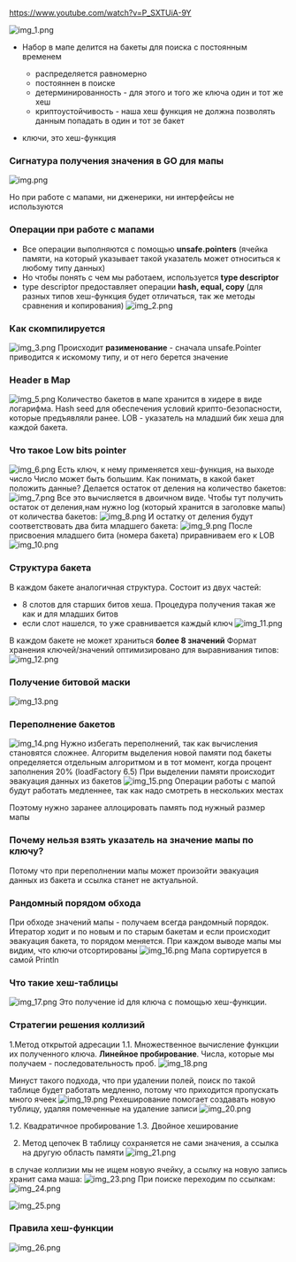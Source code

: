 https://www.youtube.com/watch?v=P_SXTUiA-9Y

![img_1.png](img_1.png)
- Набор в мапе делится на бакеты для поиска с постоянным временем
    - распределяется равномерно
    - постояннен в поиске
    - детерминированность - для этого и того же ключа один и тот же хеш
    - криптоустойчивость - наша хеш функция не должна позволять данным попадать в один и тот зе бакет

- ключи, это хеш-функция

### Сигнатура получения значения в GO для мапы
![img.png](img.png)

Но при работе с мапами, ни дженерики, ни интерфейсы не используются

### Операции при работе с мапами
- Все операции выполняются с помощью **unsafe.pointers** (ячейка памяти, на который указывает такой указатель может относиться к любому типу данных)
- Но чтобы понять с чем мы работаем, используется **type descriptor**
- type descriptor предоставляет операции **hash, equal, copy** (для разных типов хеш-функция будет отличаться, так же методы сравнения и копирования)
![img_2.png](img_2.png)
  
### Как скомпилируется
![img_3.png](img_3.png)
Происходит **разименование** - сначала unsafe.Pointer приводится к искомому типу, и от него берется значение

### Header в Map
![img_5.png](img_5.png)
Количество бакетов в мапе хранится в хидере в виде логарифма. 
Hash seed для обеспечения условий крипто-безопасности, которые предъявляли ранее. 
LOB - указатель на младший бик хеша для каждой бакета.

### Что такое Low bits pointer 
![img_6.png](img_6.png)
Есть ключ, к нему применяется хеш-функция, на выходе число
Число может быть большим. 
Как понимать, в какой бакет положить данные? Делается остаток от деления на количество бакетов: 
![img_7.png](img_7.png)
Все это вычисляется в двоичном виде. Чтобы тут получить остаток от деления,нам нужно log (который хранится в заголовке мапы) от количества бакетов: 
![img_8.png](img_8.png)
И остатку от деления будут соответствовать два бита младшего бакета:
![img_9.png](img_9.png)
После присвоения младшего бита (номера бакета) приравниваем его к LOB
![img_10.png](img_10.png)

### Структура бакета
В каждом бакете аналогичная структура. Состоит из двух частей:
- 8 слотов для старших битов хеша. Процедура получения такая же как и для младших битов
- если слот нашелся, то уже сравнивается каждый ключ
![img_11.png](img_11.png)

В каждом бакете не может храниться **более 8 значений**
Формат хранения ключей/значений оптимизировано для выравнивания типов: 
![img_12.png](img_12.png)

### Получение битовой маски
![img_13.png](img_13.png)


### Переполнение бакетов
![img_14.png](img_14.png)
Нужно избегать переполнений, так как вычисления становятся сложнее. 
Алгоритм выделения новой памяти под бакеты определяется отдельным алгоритмом и в тот момент, когда процент заполнения 20% (loadFactory 6.5)
При выделении памяти происходит эвакуация данных из бакетов
![img_15.png](img_15.png)
Операции работы с мапой будут работать медленнее, так как надо смотреть в нескольких местах

Поэтому нужно заранее аллоцировать память под нужный размер мапы


### Почему нельзя взять указатель на значение мапы по ключу?
Потому что при переполнении мапы может произойти эвакуация данных из бакета и ссылка станет не актуальной. 


### Рандомный порядом обхода
При обходе значений мапы - получаем всегда рандомный порядок. 
Итератор ходит и по новым и по старым бакетам и если происходит эвакуация бакета, то порядом меняется. 
При каждом выводе мапы мы видим, что ключи отсортированы
![img_16.png](img_16.png)
Мапа сортируется в самой Println


### Что такие хеш-таблицы
![img_17.png](img_17.png)
Это получение id  для ключа с помощью хеш-функции.

### Стратегии решения коллизий
1.Метод открытой адресации 
1.1. Множественное вычисление функции их полученного ключа. **Линейное пробирование**. Числа, которые мы получаем - последовательность проб.
![img_18.png](img_18.png)
   
Минуст такого подхода, что при удалении полей, поиск по такой таблице будет работать медленно, потому что приходится пропускать много ячеек
![img_19.png](img_19.png)
Рехеширование помогает создавать новую тублицу, удаляя помеченные на удаление записи
![img_20.png](img_20.png)

1.2. Квадратичное пробирование
1.3. Двойное хеширование

2. Метод цепочек
В таблицу сохраняется не сами значения, а ссылка на другую область памяти
![img_21.png](img_21.png)
   
в случае коллизии мы не ищем новую ячейку, а ссылку на новую запись хранит сама маша:
![img_23.png](img_23.png)
При поиске переходим по ссылкам:
![img_24.png](img_24.png)
   
![img_25.png](img_25.png)

### Правила хеш-функции
![img_26.png](img_26.png)







